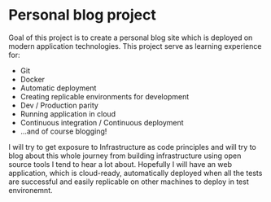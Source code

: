 # Personal blog project

Goal of this project is to create a personal blog site which is deployed on modern application technologies.
This project serve as learning experience for:
* Git
* Docker
* Automatic deployment
* Creating replicable environments for development
* Dev / Production parity
* Running application in cloud
* Continuous integration / Continuous deployment
* ...and of course blogging!

I will try to get exposure to Infrastructure as code principles and will try to blog about this whole journey from building infrastructure using open source tools I tend to hear a lot about. Hopefully I will have an web application, which is cloud-ready, automatically deployed when all the tests are successful and easily replicable on other machines to deploy in test environemnt.